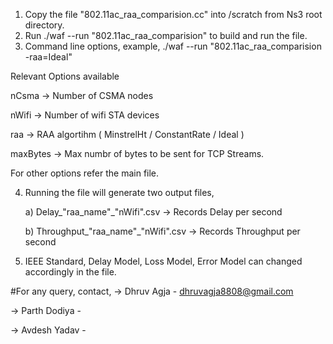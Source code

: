 1) Copy the file "802.11ac_raa_comparision.cc" into /scratch from Ns3 root directory.
2) Run ./waf --run "802.11ac_raa_comparision" to build and run the file.
3) Command line options, example, ./waf --run "802.11ac_raa_comparision -raa=Ideal"

Relevant Options available           

  nCsma                         ->                                      Number of CSMA nodes
  
  nWifi                           ->                                    Number of wifi STA devices
  
  raa                               ->                                  RAA algortihm ( MinstrelHt / ConstantRate / Ideal )
  
  maxBytes                            ->                                Max numbr of bytes to be sent for TCP Streams.
  
  
  For other options refer the main file.
  
4) Running the file will generate two output files,

   a) Delay_"raa_name"_"nWifi".csv -> Records Delay per second
   
   b) Throughput_"raa_name"_"nWifi".csv -> Records Throughput per second
   
   
5) IEEE Standard, Delay Model, Loss Model, Error Model can changed accordingly in the file.








#For any query, contact,
-> Dhruv Agja - dhruvagja8808@gmail.com

-> Parth Dodiya - 

-> Avdesh Yadav - 


